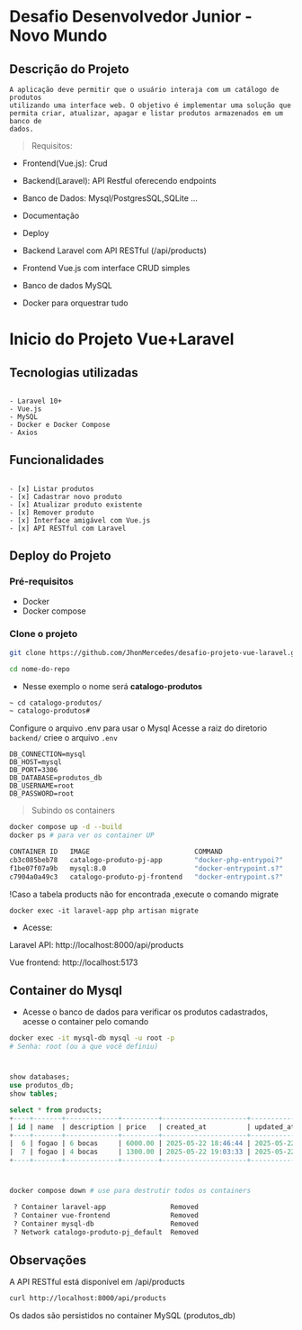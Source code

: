 # Desafio Desenvolvedor Junior - Novo Mundo

## Descrição do Projeto
    A aplicação deve permitir que o usuário interaja com um catálogo de produtos
    utilizando uma interface web. O objetivo é implementar uma solução que
    permita criar, atualizar, apagar e listar produtos armazenados em um banco de
    dados.

> Requisitos:
- Frontend(Vue.js): Crud
- Backend(Laravel): API Restful oferecendo endpoints
- Banco de Dados: Mysql/PostgresSQL,SQLite ...
- Documentação
- Deploy

- Backend Laravel com API RESTful (/api/products)
- Frontend Vue.js com interface CRUD simples
- Banco de dados MySQL
- Docker para orquestrar tudo

# Inicio do Projeto Vue+Laravel

## Tecnologias utilizadas
~~~

- Laravel 10+
- Vue.js
- MySQL
- Docker e Docker Compose
- Axios
~~~
## Funcionalidades
~~~

- [x] Listar produtos
- [x] Cadastrar novo produto
- [x] Atualizar produto existente
- [x] Remover produto
- [x] Interface amigável com Vue.js
- [x] API RESTful com Laravel
~~~

##  Deploy do Projeto 
### Pré-requisitos

- Docker 
- Docker compose
  
### Clone o projeto 
~~~bash
git clone https://github.com/JhonMercedes/desafio-projeto-vue-laravel.git

cd nome-do-repo
~~~ 

- Nesse exemplo o nome será **catalogo-produtos**
~~~bash
~ cd catalogo-produtos/
~ catalogo-produtos#
~~~

Configure o arquivo .env para usar o Mysql
Acesse a raiz do diretorio `backend/` criee o arquivo `.env`
~~~env
DB_CONNECTION=mysql
DB_HOST=mysql
DB_PORT=3306
DB_DATABASE=produtos_db
DB_USERNAME=root
DB_PASSWORD=root
~~~

> Subindo os containers

~~~bash
docker compose up -d --build 
docker ps # para ver os container UP

CONTAINER ID   IMAGE                          COMMAND                  CREATED        STATUS        PORTS                                                    NAMES
cb3c085beb78   catalogo-produto-pj-app        "docker-php-entrypoi?"   43 hours ago   Up 30 hours   0.0.0.0:8000->8000/tcp, [::]:8000->8000/tcp              laravel-app
f1be07f07a9b   mysql:8.0                      "docker-entrypoint.s?"   43 hours ago   Up 43 hours   0.0.0.0:3306->3306/tcp, [::]:3306->3306/tcp, 33060/tcp   mysql-db
c7904a0a49c3   catalogo-produto-pj-frontend   "docker-entrypoint.s?"   43 hours ago   Up 43 hours   0.0.0.0:5173->5173/tcp, [::]:5173->5173/tcp              vue-frontend
~~~

!Caso a tabela products não for encontrada ,execute o comando migrate
~~~docker
docker exec -it laravel-app php artisan migrate
~~~


- Acesse:

Laravel API: http://localhost:8000/api/products

Vue frontend: http://localhost:5173

## Container do Mysql

- Acesse o banco de dados para verificar os produtos cadastrados, acesse o container pelo comando 
~~~bash 
docker exec -it mysql-db mysql -u root -p
# Senha: root (ou a que você definiu)
~~~
#
~~~sql
show databases;
use produtos_db;
show tables;

select * from products;
+----+-------+-------------+---------+---------------------+---------------------+
| id | name  | description | price   | created_at          | updated_at          |
+----+-------+-------------+---------+---------------------+---------------------+
|  6 | fogao | 6 bocas     | 6000.00 | 2025-05-22 18:46:44 | 2025-05-22 19:05:39 |
|  7 | fogao | 4 bocas     | 1300.00 | 2025-05-22 19:03:33 | 2025-05-22 19:05:57 |
+----+-------+-------------+---------+---------------------+---------------------+
~~~
#
~~~bash
docker compose down # use para destrutir todos os containers

 ? Container laravel-app                Removed                                                                                                                                           10.3s 
 ? Container vue-frontend               Removed                                                                                                                                            1.1s 
 ? Container mysql-db                   Removed                                                                                                                                            2.6s 
 ? Network catalogo-produto-pj_default  Removed 
~~~
 
##  Observações
A API RESTful está disponível em /api/products
~~~bash
curl http://localhost:8000/api/products
~~~
Os dados são persistidos no container MySQL (produtos_db)